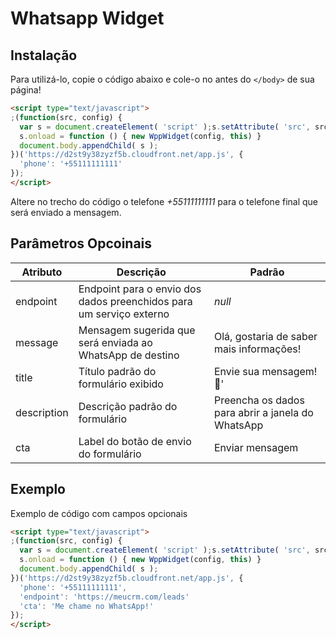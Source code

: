 # Whatsapp Widget

## Instalação

Para utilizá-lo, copie o código abaixo e cole-o no antes do `</body>` de sua página! 

```html
<script type="text/javascript">
;(function(src, config) {
  var s = document.createElement( 'script' );s.setAttribute( 'src', src );
  s.onload = function () { new WppWidget(config, this) }
  document.body.appendChild( s );
})('https://d2st9y38zyzf5b.cloudfront.net/app.js', {
  'phone': '+55111111111'
});
</script>
```

Altere no trecho do código o telefone *+55111111111* para o telefone final que será enviado a mensagem. 

## Parâmetros Opcoinais

| Atributo  | Descrição | Padrão |
| ------------- | ------------- | ------------- |
| endpoint      | Endpoint para o envio dos dados preenchidos para um serviço externo  | *null* |
| message       | Mensagem sugerida que será enviada ao WhatsApp de destino  | Olá, gostaria de saber mais informações! | 
| title         | Título padrão do formulário exibido  | Envie sua mensagem! 👋' | 
| description   | Descrição padrão do formulário | Preencha os dados para abrir a janela do WhatsApp |
| cta           | Label do botão de envio do formulário | Enviar mensagem |


## Exemplo

Exemplo de código com campos opcionais

```html
<script type="text/javascript">
;(function(src, config) {
  var s = document.createElement( 'script' );s.setAttribute( 'src', src );
  s.onload = function () { new WppWidget(config, this) }
  document.body.appendChild( s );
})('https://d2st9y38zyzf5b.cloudfront.net/app.js', {
  'phone': '+55111111111',
  'endpoint': 'https://meucrm.com/leads'
  'cta': 'Me chame no WhatsApp!'
});
</script>
```
